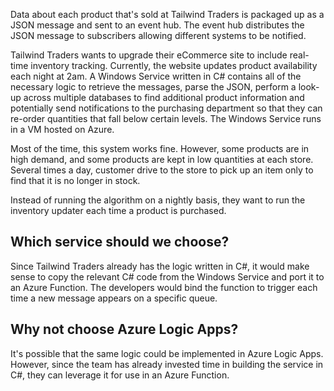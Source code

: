 Data about each product that's sold at Tailwind Traders is packaged up as a JSON message and sent to an event hub.  The event hub distributes the JSON message to subscribers allowing different systems to be notified.

Tailwind Traders wants to upgrade their eCommerce site to include real-time inventory tracking.  Currently, the website updates product availability each night at 2am.  A Windows Service written in C# contains all of the necessary logic to retrieve the messages, parse the JSON, perform a look-up across multiple databases to find additional product information and potentially send notifications to the purchasing department so that they can re-order quantities that fall below certain levels.  The Windows Service runs in a VM hosted on Azure.

Most of the time, this system works fine.  However, some products are in high demand, and some products are kept in low quantities at each store.  Several times a day, customer drive to the store to pick up an item only to find that it is no longer in stock.

Instead of running the algorithm on a nightly basis, they want to run the inventory updater each time a product is purchased.

## Which service should we choose?

Since Tailwind Traders already has the logic written in C#, it would make sense to copy the relevant C# code from the Windows Service and port it to an Azure Function. The developers would bind the function to trigger each time a new message appears on a specific queue.

## Why not choose Azure Logic Apps?

It's possible that the same logic could be implemented in Azure Logic Apps.  However, since the team has already invested time in building the service in C#, they can leverage it for use in an Azure Function.